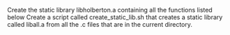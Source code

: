 Create the static library libholberton.a containing all the functions listed below
Create a script called create_static_lib.sh that creates a static library called liball.a from all the .c files that are in the current directory.
